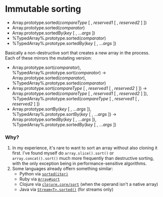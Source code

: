 # Immutable sorting

- Array.prototype.sorted(*compareType* [ , *reserved1* [ , *reserved2* ] ])
- Array.prototype.sorted(*comparator*)
- Array.prototype.sortedBy(*key* [ , ...*args* ])
- %TypedArray%.prototype.sorted(*comparator*)
- %TypedArray%.prototype.sortedBy(*key* [ , ...*args* ])

Basically a non-destructive sort that creates a new array in the process. Each of these mirrors the mutating version:

- Array.prototype.sort(*comparator*), %TypedArray%.prototype.sort(*comparator*) &rarr; Array.prototype.sorted(*comparator*), %TypedArray%.prototype.sorted(*comparator*)
- Array.prototype.sort(*compareType* [ , *reserved1* [ , *reserved2* ] ]) &rarr; Array.prototype.sorted(*compareType* [ , *reserved1* [ , *reserved2* ] ]), %TypedArray%.prototype.sorted(*compareType* [ , *reserved1* [ , *reserved2* ] ])
- Array.prototype.sortBy(*key* [ , ...*args* ]), %TypedArray%.prototype.sortBy(*key* [ , ...*args* ]) &rarr; Array.prototype.sortedBy(*key* [ , ...*args* ]), %TypedArray%.prototype.sortedBy(*key* [ , ...*args* ])

### Why?

1. In my experience, it's rare to want to sort an array without also cloning it first. I've found myself do `array.slice().sort()` or `array.concat().sort()` much more frequently than destructive sorting, with the only exception being in performance-sensitive algorithms.
1. Some languages already offern something similar:
    - Python via [`sorted(iter)`](https://docs.python.org/3/library/functions.html#sorted)
    - Ruby via [`Array#sort`](https://ruby-doc.org/core-2.5.0/Array.html#method-i-sort)
    - Clojure via [`clojure.core/sort`](https://clojuredocs.org/clojure.core/sort) (when the operand isn't a native array)
    - Java via [`Stream<T>.sorted()`](https://docs.oracle.com/javase/9/docs/api/java/util/stream/Stream.html#sorted--) (for streams only)
